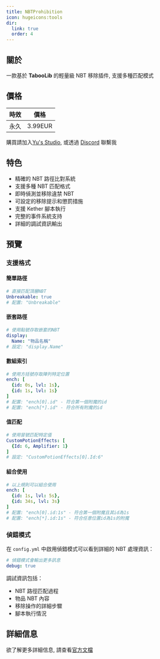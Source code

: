 ```yaml
---
title: NBTProhibition
icon: hugeicons:tools
dir:
  link: true
  order: 4
---
```


## 關於

一款基於 **TabooLib** 的輕量級 NBT 移除插件, 支援多種匹配模式

## 價格

|時效|價格|
|:-:|:-:|
|永久|3.99EUR|

購買請加入[Yu's Studio](https://discord.com/invite/SzPBHGttaR), 或透過 [Discord](https://discord.com/users/1092505635767205948) 聯繫我

## 特色

- 精確的 NBT 路徑比對系統
- 支援多種 NBT 匹配格式
- 即時偵測並移除違禁 NBT
- 可設定的移除提示和懲罰措施
- 支援 Kether 腳本執行
- 完整的事件系統支持
- 詳細的調試資訊輸出

## 預覽

### 支援格式

#### 簡單路徑
```yaml
# 直接匹配頂層NBT
Unbreakable: true
# 配置: "Unbreakable"
```

#### 嵌套路徑
```yaml
# 使用點號存取嵌套的NBT
display:
  Name: "物品名稱"
# 設定: "display.Name"
```

#### 數組索引
```yaml
# 使用方括號存取陣列特定位置
ench: [
  {id: 0s, lvl: 1s},
  {id: 1s, lvl: 1s}
]
# 配置: "ench[0].id" - 符合第一個附魔的id
# 配置: "ench[*].id" - 符合所有附魔的id
```

#### 值匹配
```yaml
# 使用冒號匹配特定值
CustomPotionEffects: [
  {Id: 6, Amplifier: 1}
]
# 設定: "CustomPotionEffects[0].Id:6"
```

#### 組合使用
```yaml
# 以上規則可以組合使用
ench: [
  {id: 1s, lvl: 5s},
  {id: 34s, lvl: 3s}
]
# 配置: "ench[0].id:1s" - 符合第一個附魔且其id為1s
# 配置: "ench[*].id:1s" - 符合任意位置id為1s的附魔
```

### 偵錯模式

在 `config.yml` 中啟用偵錯模式可以看到詳細的 NBT 處理資訊：

```yaml
# 偵錯模式會輸出更多訊息
debug: true
```

調試資訊包括：

- NBT 路徑匹配過程
- 物品 NBT 內容
- 移除操作的詳細步驟
- 腳本執行情況

## 詳細信息

欲了解更多詳細信息, 請查看[官方文檔](https://wiki.bingzi.online/zh/NBTProhibition/Index)